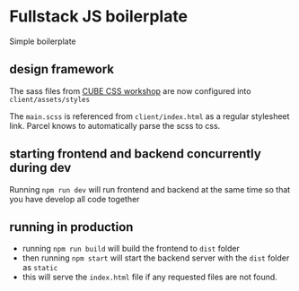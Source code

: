 # Fullstack JS boilerplate

Simple boilerplate

## design framework

The sass files from [CUBE CSS workshop](https://github.com/TEJ-Fellowship/cube-css-workshop) are now configured into `client/assets/styles`

The `main.scss` is referenced from `client/index.html` as a regular stylesheet link. Parcel knows to automatically parse the scss to css.

## starting frontend and backend concurrently during dev

Running `npm run dev` will run frontend and backend at the same time so that you have develop all code together

## running in production

- running `npm run build` will build the frontend to `dist` folder
- then running `npm start` will start the backend server with the `dist` folder as `static`
- this will serve the `index.html` file if any requested files are not found.
